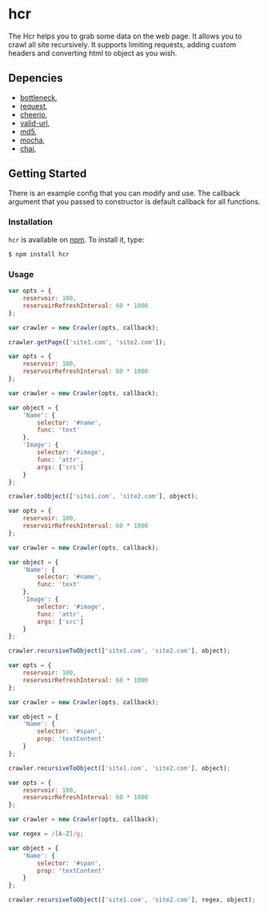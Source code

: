 # hcr

The Hcr helps you to grab some data on the web page. It allows you to crawl all site recursively. It supports limiting requests, adding custom headers and converting html to object as you wish. 

## Depencies

- [bottleneck](https://github.com/SGrondin/bottleneck),
- [request](https://github.com/request/request),
- [cheerio](https://github.com/cheeriojs/cheerio),
- [valid-url](https://github.com/ogt/valid-url),
- [md5](https://github.com/pvorb/node-md5),
- [mocha](https://github.com/mochajs/mocha),
- [chai](https://github.com/chaijs/chai),

## Getting Started

There is an example config that you can modify and use. 
The callback argument that you passed to constructor is default callback for all functions.
	
### Installation

`hcr` is available on [npm](http://npmjs.org). To install it, type:

    $ npm install hcr

### Usage

```js
var opts = {
	reservoir: 100,
  	reservoirRefreshInterval: 60 * 1000 
};

var crawler = new Crawler(opts, callback);

crawler.getPage(['site1.com', 'site2.com']);
```

```js
var opts = {
	reservoir: 100,
  	reservoirRefreshInterval: 60 * 1000 
};

var crawler = new Crawler(opts, callback);

var object = {
	'Name': {
		selector: '#name',
		func: 'text'
	},
	'Image': {
		selector: '#image',
		func: 'attr',
		args: ['src']
	}
};

crawler.toObject(['site1.com', 'site2.com'], object);
```

```js
var opts = {
	reservoir: 100,
  	reservoirRefreshInterval: 60 * 1000 
};

var crawler = new Crawler(opts, callback);

var object = {
	'Name': {
		selector: '#name',
		func: 'text'
	},
	'Image': {
		selector: '#image',
		func: 'attr',
		args: ['src']
	}
};

crawler.recursiveToObject(['site1.com', 'site2.com'], object);
```

```js
var opts = {
	reservoir: 100,
  	reservoirRefreshInterval: 60 * 1000 
};

var crawler = new Crawler(opts, callback);

var object = {
	'Name': {
		selector: '#span',
		prop: 'textContent'
	}
};

crawler.recursiveToObject(['site1.com', 'site2.com'], object);
```

```js
var opts = {
	reservoir: 100,
  	reservoirRefreshInterval: 60 * 1000 
};

var crawler = new Crawler(opts, callback);

var regex = /[A-Z]/g;

var object = {
	'Name': {
		selector: '#span',
		prop: 'textContent'
	}
};

crawler.recursiveToObject(['site1.com', 'site2.com'], regex, object);
```